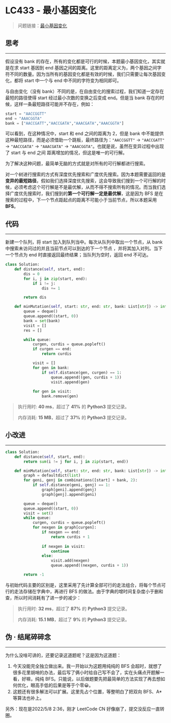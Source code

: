 # LC433 - 最小基因变化


<!--more-->

> 问题链接：[最小基因变化](https://leetcode.cn/problems/minimum-genetic-mutation/)

## 思考

---

假设没有 bank 的存在，所有的变化都是可行的时候，本题最小基因变化，其实就是在求 start 基因到 end 基因之间的距离。这里的距离定义为，两个基因之间字符不同的数量。因为当所有的基因变化都是有效的时候，我们只需要让每次基因变化，都将 start 中一个与 end 中不同的字符变为相同即可。

与自由变化（没有 bank）不同的是，在自由变化的搜索过程，我们知道一定存在最短的路径使得 start 经过最小次数的变换之后变成 end。但是当 bank 存在的时候，这样一条最短路径可能并不存在，例如：

```python
start = "AACCGGTT"
end = "AAACGGTA"
bank = ["AACCGATT","AACCGATA","AAACGATA","AAACGGTA"]
```

可以看到，在这种情况中，start 和 end 之间的距离为 2，但是 bank 中不能提供这种最短路径，而是必须借助一个跳板，最终路径为：`"AACCGGTT"` -> `"AACCGATT"` -> `"AACCGATA"` -> `"AAACGATA"` -> `"AAACGGTA"`。也就是说，虽然在变异过程中出现了 start 与 end 之间 距离增加的情况，但这是唯一的可行解。

为了解决这种问题，最简单无脑的方式就是对所有的可行解都进行搜索。

对一个树进行搜索的方式有深度优先搜索和广度优先搜索。因为本题需要返回的是**变异的最短路径**，假如我们选择深度优先搜索，这会导致我们搜到一个可行解的时候，必须考虑这个可行解是不是最优解，从而不得不搜索所有的情况。而当我们选择广度优先搜索时，我们搜到的**第一个可行解一定是最优解**，这是因为 BFS 是在搜索的过程中，下一个节点距起点的距离不可能小于当前节点，所以本题采用 **BFS**。

## 代码

---

新建一个队列，将 start 加入到队列当中。每次从队列中取出一个节点，从 bank 中搜索未访问过的并且当前节点可以到达的下一个节点 ，并将其加入对列。当下一个节点为 end 时直接返回最终结果；当队列为空时，返回 end 不可达。

```python
class Solution:
    def distance(self, start, end):
        dis = 0
        for i, j in zip(start, end):
            if i != j:
                dis += 1

        return dis

    def minMutation(self, start: str, end: str, bank: List[str]) -> int:
        queue = deque()
        queue.append((start, 0))
        bank = set(bank)
        visit = []
        res = []

        while queue:
            curgen, curdis = queue.popleft()
            if curgen == end:
                return curdis

            visit = []
            for gen in bank:
                if self.distance(gen, curgen) == 1:
                    queue.append((gen, curdis + 1))
                    visit.append(gen)
                    
            for gen in visit:
                bank.remove(gen)
```

> 执行用时: **40 ms**，超过了 **41%** 的 **Python3** 提交记录。
>
> 内存消耗: **15 MB**，超过了 **37%** 的 **Python3** 提交记录。

## 小改进

---

```python
class Solution:
    def distance(self, start, end):
        return sum(i != j for i, j in zip(start, end))

    def minMutation(self, start: str, end: str, bank: List[str]) -> int:
        graph = defaultdict(list)
        for geni, genj in combinations([start] + bank, 2):
            if self.distance(geni, genj) == 1:
                graph[geni].append(genj)
                graph[genj].append(geni)

        queue = deque()
        queue.append((start, 0))
        visit = set()
        while queue:
            curgen, curdis = queue.popleft()
            for nexgen in graph[curgen]:
                if nexgen == end:
                    return curdis + 1
                
                if nexgen in visit:
                    continue
                else:
                    visit.add(nexgen)
                    queue.append((nexgen, curdis + 1))

        return -1
```

与初始代码主要的区别是，这里采用了先计算全部可行的走法组合，将每个节点可行的走法存储在字典中，再进行 BFS 的做法。由于字典的增时间复杂度小于删和查，所以时间消耗有了进一步的减少：

> 执行用时: **32 ms**，超过了 **87%** 的 **Python3** 提交记录。
>
> 内存消耗: **15.1 MB**，超过了 **9%** 的 **Python3** 提交记录。

## 伪 · 结尾碎碎念

---

为什么没啥可讲的，还要记录这道题呢？这是因为这道题：

1. 今天没能完全独立做出来。我一开始以为这题用纯纯的 BFS 会超时，就想了很多花里胡哨的办法，最后写了俩小时给自己写不会了，实在头痛点开题解一看，好嘛，纯纯 BFS。只能说，以后做题要先把最简单的方法实现了再去想如何优化，眼高手低的后果是等于个零😀。
2. 这题还有很多解法可以扩展。这里先占个位置，等整明白了把双向 BFS、A* 等算法也补上。

另外：现在是2022/5/8 2:36，刚才 LeetCode CN 好像崩了，提交没反应一直转圈。

